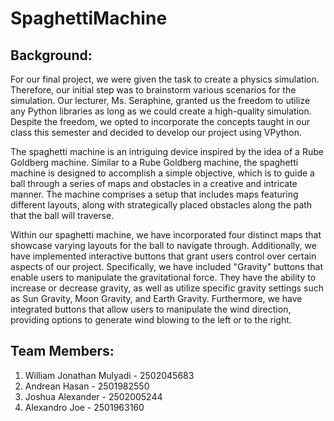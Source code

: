 # SpaghettiMachine
## Background:
  For our final project, we were given the task to create a physics simulation. Therefore, our initial step was to brainstorm various scenarios for the simulation. Our lecturer, Ms. Seraphine, granted us the freedom to utilize any Python libraries as long as we could create a high-quality simulation. Despite the freedom, we opted to incorporate the concepts taught in our class this semester and decided to develop our project using VPython. 

  The spaghetti machine is an intriguing device inspired by the idea of a Rube Goldberg machine. Similar to a Rube Goldberg machine, the spaghetti machine is designed to accomplish a simple objective, which is to guide a ball through a series of maps and obstacles in a creative and intricate manner. The machine comprises a setup that includes maps featuring different layouts, along with strategically placed obstacles along the path that the ball will traverse.

  Within our spaghetti machine, we have incorporated four distinct maps that showcase varying layouts for the ball to navigate through. Additionally, we have implemented interactive buttons that grant users control over certain aspects of our project. Specifically, we have included "Gravity" buttons that enable users to manipulate the gravitational force. They have the ability to increase or decrease gravity, as well as utilize specific gravity settings such as Sun Gravity, Moon Gravity, and Earth Gravity. Furthermore, we have integrated buttons that allow users to manipulate the wind direction, providing options to generate wind blowing to the left or to the right.
## Team Members:
1. William Jonathan Mulyadi - 2502045683
2. Andrean Hasan - 2501982550
3. Joshua Alexander -	2502005244
4. Alexandro Joe	- 2501963160
